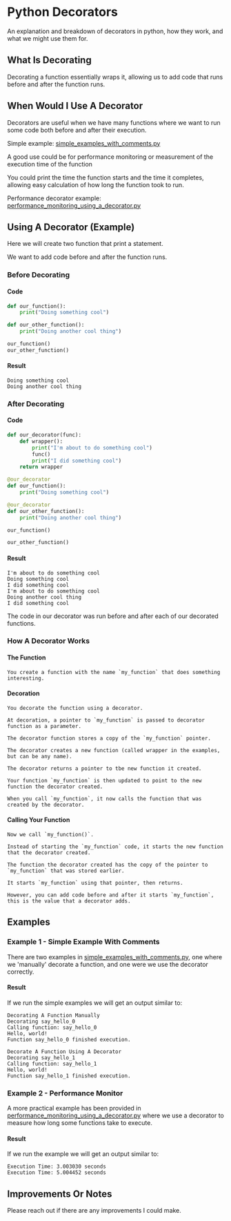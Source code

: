 # Python Decorators

An explanation and breakdown of decorators in python, how they work, and what we might use them for.


## What Is Decorating

Decorating a function essentially wraps it, allowing us to add code that runs before and after the function runs.


## When Would I Use A Decorator

Decorators are useful when we have many functions where we want to run some code both before and after their execution.

Simple example: [simple_examples_with_comments.py](./simple_examples_with_comments.py.py)

A good use could be for performance monitoring or measurement of the execution time of the function

You could print the time the function starts and the time it completes, allowing easy calculation of how long the function took to run.

Performance decorator example: [performance_monitoring_using_a_decorator.py](./performance_monitoring_using_a_decorator.py)

## Using A Decorator (Example)

Here we will create two function that print a statement.

We want to add code before and after the function runs.


### Before Decorating

#### Code

```python
def our_function():
    print("Doing something cool")

def our_other_function():
    print("Doing another cool thing")

our_function()
our_other_function()
```

#### Result

```
Doing something cool
Doing another cool thing
```


### After Decorating

#### Code

```python
def our_decorator(func):
    def wrapper():
        print("I'm about to do something cool")
        func()
        print("I did something cool")
    return wrapper

@our_decorator
def our_function():
    print("Doing something cool")

@our_decorator
def our_other_function():
    print("Doing another cool thing")

our_function()

our_other_function()
```

#### Result

```
I'm about to do something cool
Doing something cool
I did something cool
I'm about to do something cool
Doing another cool thing
I did something cool

```

The code in our decorator was run before and after each of our decorated functions.


### How A Decorator Works

#### The Function

    You create a function with the name `my_function` that does something interesting.

#### Decoration

    You decorate the function using a decorator.

    At decoration, a pointer to `my_function` is passed to decorator function as a parameter.

    The decorator function stores a copy of the `my_function` pointer.

    The decorator creates a new function (called wrapper in the examples, but can be any name).

    The decorator returns a pointer to tbe new function it created.

    Your function `my_function` is then updated to point to the new function the decorator created.

    When you call `my_function`, it now calls the function that was created by the decorator.

#### Calling Your Function

    Now we call `my_function()`.

    Instead of starting the `my_function` code, it starts the new function that the decorator created.

    The function the decorator created has the copy of the pointer to `my_function` that was stored earlier.

    It starts `my_function` using that pointer, then returns.

    However, you can add code before and after it starts `my_function`, this is the value that a decorator adds.


## Examples

### Example 1 - Simple Example With Comments

There are two examples in [simple_examples_with_comments.py](./simple_examples_with_comments.py.py), one where we 'manually' decorate a function, and one were we use the decorator correctly.

#### Result

If we run the simple examples we will get an output similar to:

```
Decorating A Function Manually
Decorating say_hello_0
Calling function: say_hello_0
Hello, world!
Function say_hello_0 finished execution.

Decorate A Function Using A Decorator
Decorating say_hello_1
Calling function: say_hello_1
Hello, world!
Function say_hello_1 finished execution.
```

### Example 2 - Performance Monitor

A more practical example has been provided in [performance_monitoring_using_a_decorator.py](./performance_monitoring_using_a_decorator.py) where we use a decorator to measure how long some functions take to execute.

#### Result

If we run the example we will get an output similar to:

```
Execution Time: 3.003030 seconds
Execution Time: 5.004452 seconds
```


## Improvements Or Notes

Please reach out if there are any improvements I could make.


